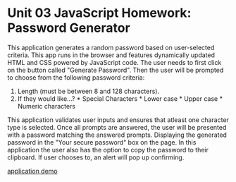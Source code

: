 # Unit 03 JavaScript Homework: Password Generator
This application generates a random password based on user-selected criteria.
This app runs in the browser and features dynamically updated HTML and CSS powered by JavaScript code.
The user needs to first click on the button called "Generate Password".
Then the user will be prompted to choose from the following password criteria:

1. Length (must be between 8 and 128 characters).
2. If they would like...?
        * Special Characters
        * Lower case
        * Upper case
        * Numeric characters

This application validates user inputs and ensures that atleast one character type is selected.
Once all prompts are answered, the user will be presented with a password matching the answered prompts. 
Displaying the generated password in the "Your secure password" box on the page. 
In this application the user also has the option to copy the password to their clipboard. 
If user chooses to, an alert will pop up confirming. 

[application demo](./assets/passwordgenerator.png)



